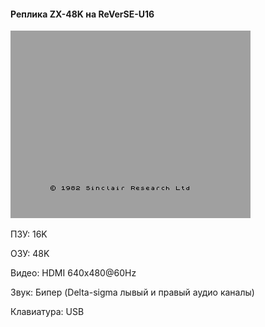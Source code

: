 #### Реплика ZX-48K на ReVerSE-U16
![image](screen.png)

ПЗУ: 16K

ОЗУ: 48K

Видео: HDMI 640x480@60Hz

Звук: Бипер (Delta-sigma лывый и правый аудио каналы)

Клавиатура: USB

